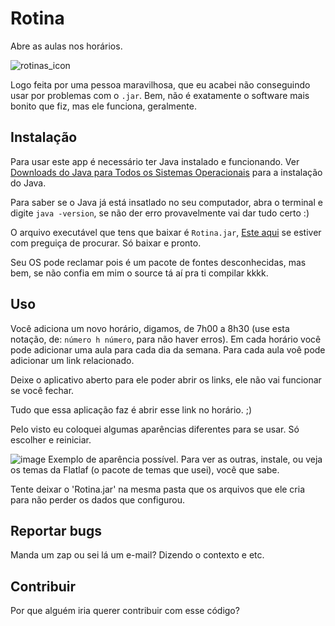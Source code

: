 # Rotina
Abre as aulas nos horários.

![rotinas_icon](https://user-images.githubusercontent.com/54824248/141036966-1e7582fe-8b33-4842-afb1-50e50bba1e2a.png)

Logo feita por uma pessoa maravilhosa, que eu acabei não conseguindo usar por problemas com o `.jar`.
Bem, não é exatamente o software mais bonito que fiz, mas ele funciona, geralmente.

## Instalação
Para usar este app é necessário ter Java instalado e funcionando.
Ver [Downloads do Java para Todos os Sistemas Operacionais](https://www.java.com/pt-BR/download/manual.jsp) para a instalação do Java.

Para saber se o Java já está insatlado no seu computador, abra o terminal e digite `java -version`, se não der erro provavelmente vai dar tudo certo :)

O arquivo executável que tens que baixar é `Rotina.jar`,
[Este aqui](https://github.com/icarob-eng/Rotina/blob/master/Rotina.jar) se estiver com preguiça de procurar. Só baixar e pronto.

Seu OS pode reclamar pois é um pacote de fontes desconhecidas, mas bem, se não confia em mim o source tá aí pra ti compilar kkkk.

## Uso
Você adiciona um novo horário, digamos, de 7h00 a 8h30 (use esta notação, de: `número h número`, para não haver erros).
Em cada horário você pode adicionar uma aula para cada dia da semana. Para cada aula voê pode adicionar um link relacionado.

Deixe o aplicativo aberto para ele poder abrir os links, ele não vai funcionar se você fechar.

Tudo que essa aplicação faz é abrir esse link no horário. ;)

Pelo visto eu coloquei algumas aparências diferentes para se usar. Só escolher e reiniciar.

![image](https://user-images.githubusercontent.com/54824248/141037376-baba324b-c3fc-43e9-96a7-ab82a4ba0ba2.png)
Exemplo de aparência possível. Para ver as outras, instale, ou veja os temas da Flatlaf (o pacote de temas que usei), você que sabe.

Tente deixar o 'Rotina.jar' na mesma pasta que os arquivos que ele cria para não perder os dados que configurou.

## Reportar bugs
Manda um zap ou sei lá um e-mail? Dizendo o contexto e etc.

## Contribuir
Por que alguém iria querer contribuir com esse código?
